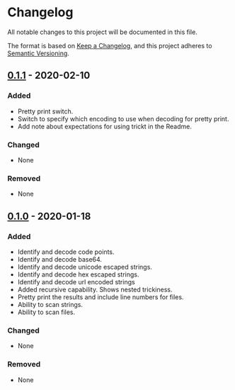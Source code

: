# Changelog
All notable changes to this project will be documented in this file.

The format is based on [Keep a Changelog](https://keepachangelog.com/en/1.0.0/),
and this project adheres to [Semantic Versioning](https://semver.org/spec/v2.0.0.html).

## [0.1.1] - 2020-02-10
### Added
- Pretty print switch.
- Switch to specify which encoding to use when decoding for pretty print.
- Add note about expectations for using trickt in the Readme.
### Changed
- None
### Removed
- None

## [0.1.0] - 2020-01-18
### Added
- Identify and decode code points.
- Identify and decode base64.
- Identify and decode unicode escaped strings.
- Identify and decode hex escaped strings.
- Identify and decode url encoded strings
- Added recursive capability. Shows nested trickiness.
- Pretty print the results and include line numbers for files.
- Ability to scan strings.
- Ability to scan files.

### Changed
- None
### Removed
- None

[0.1.1]: https://unreleased_compare_goes_here
[0.1.0]: https://github.com/krayzpipes/trickt/tree/ac7fe445b2954b8e1109ce2a4411ee40b8b52ac1